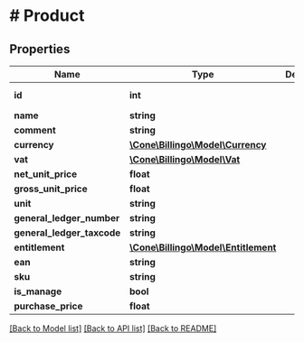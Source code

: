 # # Product

## Properties

Name | Type | Description | Notes
------------ | ------------- | ------------- | -------------
**id** | **int** |  | [optional] [readonly]
**name** | **string** |  |
**comment** | **string** |  | [optional]
**currency** | [**\Cone\Billingo\Model\Currency**](Currency.md) |  |
**vat** | [**\Cone\Billingo\Model\Vat**](Vat.md) |  |
**net_unit_price** | **float** |  | [optional]
**gross_unit_price** | **float** |  | [optional]
**unit** | **string** |  |
**general_ledger_number** | **string** |  | [optional]
**general_ledger_taxcode** | **string** |  | [optional]
**entitlement** | [**\Cone\Billingo\Model\Entitlement**](Entitlement.md) |  | [optional]
**ean** | **string** |  | [optional]
**sku** | **string** |  | [optional]
**is_manage** | **bool** |  | [optional]
**purchase_price** | **float** |  | [optional]

[[Back to Model list]](../../README.md#models) [[Back to API list]](../../README.md#endpoints) [[Back to README]](../../README.md)
